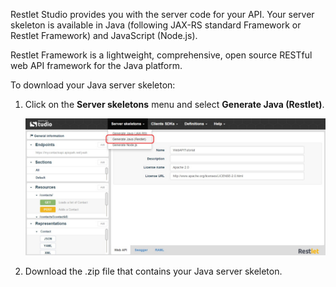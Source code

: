 Restlet Studio provides you with the server code for your API. Your server skeleton is available in Java (following JAX-RS standard Framework or Restlet Framework) and JavaScript (Node.js). 

Restlet Framework is a lightweight, comprehensive, open source RESTful web API framework for the Java platform.

To download your Java server skeleton:

1. Click on the **Server skeletons** menu and select **Generate Java (Restlet)**.

	![Java Restlet](images/02.jpg "Java Restlet")

2. Download the .zip file that contains your Java server skeleton.
